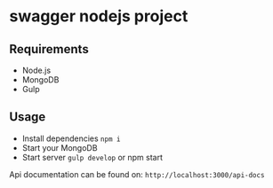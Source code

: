 # swagger nodejs project


## Requirements

* Node.js 
* MongoDB 
* Gulp 

## Usage

* Install dependencies `npm i`
* Start your MongoDB
* Start server `gulp develop` or npm start

Api documentation can be found on: `http://localhost:3000/api-docs`

